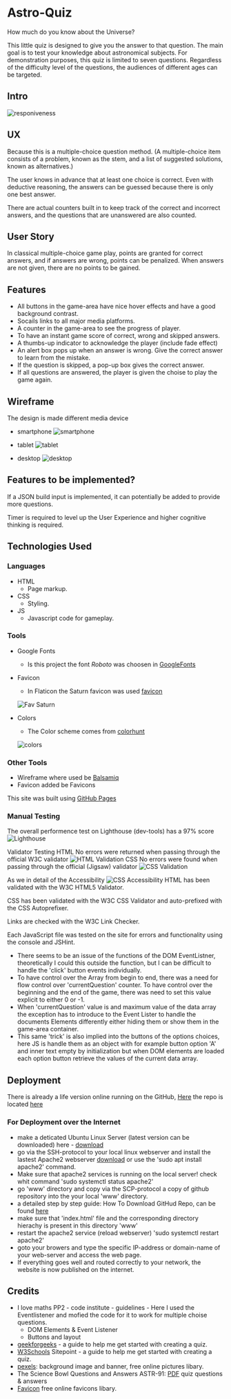 # Astro-Quiz

How much do you know about the Universe?

This little quiz is designed to give you the answer to that question. The main goal is to test your knowledge about astronomical subjects.
For demonstration purposes, this quiz is limited to seven questions.
Regardless of the difficulty level of the questions, the audiences of different ages can be targeted.

## Intro

![responiveness](assets/images/wireframes/responsive.png)

## UX
Because this is a multiple-choice question method.
(A multiple-choice item consists of a problem, known as the stem, and a list of suggested solutions, known as alternatives.)

The user knows in advance that at least one choice is correct.
Even with deductive reasoning, the answers can be guessed because there is only one best answer.

There are actual counters built in to keep track of the correct and incorrect answers, and the questions that are unanswered are also counted.

## User Story
In classical multiple-choice game play, points are granted for correct answers, and if answers are wrong, points can be penalized.
When answers are not given, there are no points to be gained.

## Features 
* All buttons in the game-area have nice hover effects and have a good background contrast. 
* Socails links to all major media platforms.
* A counter in the game-area to see the progress of player.
* To have an instant game score of correct, wrong and skipped answers.
* A thumbs-up indicator to acknowledge the player (include fade effect)
* An alert box pops up when an answer is wrong. Give the correct answer to learn from the mistake.
* If the question is skipped, a pop-up box gives the correct answer.
* If all questions are answered, the player is given the choise to play the game again.

## Wireframe
The design is made different media device

- smartphone
  ![smartphone](assets/images/wireframes/pp2-smartphone1.png)

- tablet
  ![tablet](assets/images/wireframes/pp2-wireframe-tablet-1.png)

- desktop
  ![desktop](assets/images/wireframes/pp2-wireframe-desktop.png)

## Features to be implemented?
If a JSON build input is implemented, it can potentially be added to provide more questions.

Timer is required to level up the User Experience and higher cognitive thinking is required.

## Technologies Used

### Languages

- HTML
  - Page markup.
- CSS
  - Styling.
- JS
  - Javascript code for gameplay.

### Tools
- Google Fonts
  - Is this project the font _Roboto_ was choosen in [GoogleFonts](https://fonts.google.com/specimen/Roboto)
- Favicon
  - In Flaticon the Saturn favicon was used [favicon](https://www.flaticon.com/free-icon/saturn_5005667?related_id=5005667)
    
  ![Fav Saturn](assets/images/wireframes/favicon-128x128.png)

- Colors
  - The Color scheme comes from [colorhunt](https://colorhunt.co/)
  
  ![colors](assets/images/wireframes/colors-schema.png)

### Other Tools

- Wireframe where used be [Balsamiq](https://balsamiq.com/wireframes/)
- Favicon added be Favicons

This site was built using [GitHub Pages](https://pages.github.com/)

### Manual Testing
The overall performence test on Lighthouse (dev-tools) has a 97% score 
![Lighthouse](assets/images/wireframes/lighthouse.png)

Validator Testing
HTML
No errors were returned when passing through the official W3C validator
![HTML Validation](assets/images/wireframes/html-validator-test.png)
CSS
No errors were found when passing through the official (Jigsaw) validator
![CSS Validation](assets/images/wireframes/css-validator-test.png)

As we in detail of the Accessibility
![CSS Accessibility](assets/images/wireframes/css-validator-test-accessibility.png)
HTML has been validated with the W3C HTML5 Validator.

CSS has been validated with the W3C CSS Validator and auto-prefixed with the CSS Autoprefixer.

Links are checked with the W3C Link Checker.

Each JavaScript file was tested on the site for errors and functionality using the console and JSHint.
* There seems to be an issue of the functions of the DOM EventListner, theoretically I could this outside the function, but I can be difficult to handle the 'click' button events individually.
* To have control over the Array from begin to end, there was a need for flow control over 'currentQuestion' counter. To have control over the beginning and the end of the game, there was need to set this value explicit to either 0 or -1. 
* When 'currentQuestion' value is and maximum value of the data array the exception has to introduce to the Event Lister to handle the documents Elements differently either hiding them or show them in the game-area container. 
* This same 'trick' is also implied into the buttons of the options choices, here JS is handle them as an object with for example button option 'A' and  inner text empty by initialization but when DOM elements are loaded each option button retrieve the values of the current data array. 


## Deployment
There is already a life version online running on the GitHub, [Here](https://harmonica-men.github.io/Astro-Quiz/) the repo is located [here](https://github.com/Harmonica-Men/Astro-Quiz)

### For Deployment over the Internet
- make a deticated Ubuntu Linux Server (latest version can be downloaded) here - [download](https://ubuntu.com/download/server)
- go via the SSH-protocol to your local linux webserver and install the lastest Apache2 webserver [download](https://httpd.apache.org/download.cgi) or use the 'sudo apt install apache2' command.
- Make sure that apache2 services is running on the local server! check whit command 'sudo systemctl status apache2'
- go 'www' directory and copy via the SCP-protocol a copy of github repository into the your local 'www' directory.
- a detailed step by step guide: How To Download GitHud Repo, can be found [here](https://www.gitkraken.com/learn/git/github-download#how-to-download-a-github-repository)
- make sure that 'index.html' file and the corresponding directory hierachy is present in this directory 'www'
- restart the apache2 service (reload webserver) 'sudo systemctl restart apache2'
- goto your browers and type the specific IP-address or domain-name of your web-server and access the web page.
- If everything goes well and routed correctly to your network, the website is now published on the internet.

## Credits

- I love maths PP2 - code institute - guidelines - Here I used the Eventlistener and mofied the code for it to work for multiple choise questions.
  - DOM Elements & Event Listener
  - Buttons and layout
- [geekforgeeks](https://www.geeksforgeeks.org/how-to-create-a-simple-javascript-quiz/) - a guide to help me get started with creating a quiz.
- [W3Schools](https://www.w3schools.com/html/)
  Sitepoint - a guide to help me get started with creating a quiz.
- [pexels](https://www.pexels.com/search/images%20free%20download/): background image and banner, free online pictures libary.
- The Science Bowl Questions and Answers ASTR-91: [PDF](https://www.csun.edu/science/ref/games/questions/97_astr.pdf)  quiz questions & answers
- [Favicon](https://www.flaticon.com/free-icons/saturn) free online favicons libary.

